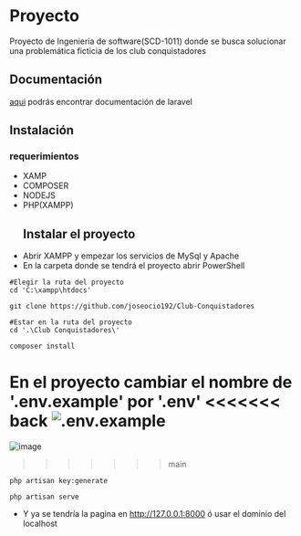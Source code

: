 # Proyecto
Proyecto de Ingeniería de software(SCD-1011) donde se busca solucionar una problemática ficticia de los club conquistadores
## Documentación
[aqui](https://laravel.com/docs/10.x) podrás encontrar documentación de laravel
## Instalación
### requerimientos
- XAMP
- COMPOSER
- NODEJS
- PHP(XAMPP)
  ## Instalar el proyecto
- Abrir XAMPP y empezar los servicios de MySql y Apache
- En la carpeta donde se tendrá el proyecto abrir PowerShell
```
#Elegir la ruta del proyecto
cd 'C:\xampp\htdocs'

git clone https://github.com/joseocio192/Club-Conquistadores

#Estar en la ruta del proyecto
cd '.\Club Conquistadores\'

composer install
```
En el proyecto cambiar el nombre de '.env.example' por '.env'
<<<<<<< back
![.env.example](image.png)
=======

![image](https://github.com/joseocio192/Club-Conquistadores/assets/80994068/ab9e21b0-816f-4a5d-999e-8b7b56a0a99e)

>>>>>>> main

```
php artisan key:generate

php artisan serve
```
 - Y ya se tendría la pagina en http://127.0.0.1:8000 ó usar el dominio del localhost
